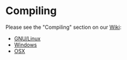 Compiling
=========

Please see the "Compiling" section on our [Wiki](https://github.com/iceman1001/ChameleonMini-rebooted/wiki):
- [GNU/Linux](https://github.com/iceman1001/ChameleonMini-rebooted/wiki/Compiling-Linux-(Unix))
- [Windows](https://github.com/iceman1001/ChameleonMini-rebooted/wiki/Compiling-Windows)
- [OSX](https://github.com/iceman1001/ChameleonMini-rebooted/wiki/Compiling-OSX)

